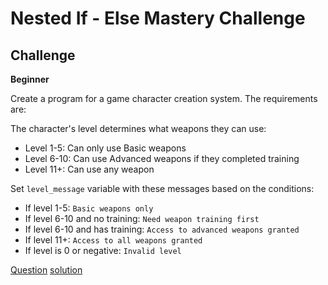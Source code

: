 # Nested If - Else Mastery Challenge

## Challenge

**Beginner**

Create a program for a game character creation system. The requirements are:

The character's level determines what weapons they can use:

* Level 1-5: Can only use Basic weapons
* Level 6-10: Can use Advanced weapons if they completed training
* Level 11+: Can use any weapon

Set `level_message` variable with these messages based on the conditions:

* If level 1-5: `Basic weapons only`
* If level 6-10 and no training: `Need weapon training first`
* If level 6-10 and has training: `Access to advanced weapons granted`
* If level 11+: `Access to all weapons granted`
* If level is 0 or negative: `Invalid level`

[Question](q.py) [solution](solution.py)